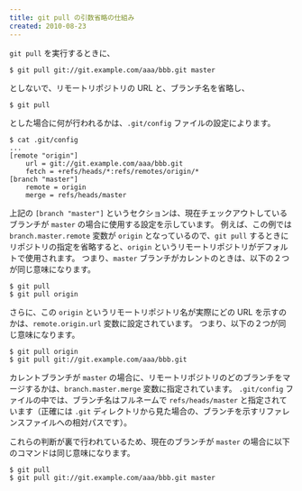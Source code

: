 ```yaml
---
title: git pull の引数省略の仕組み
created: 2010-08-23
---
```


`git pull` を実行するときに、

~~~
$ git pull git://git.example.com/aaa/bbb.git master
~~~

としないで、リモートリポジトリの URL と、ブランチ名を省略し、

~~~
$ git pull
~~~

とした場合に何が行われるかは、`.git/config` ファイルの設定によります。

~~~
$ cat .git/config
...
[remote "origin"]
    url = git://git.example.com/aaa/bbb.git
    fetch = +refs/heads/*:refs/remotes/origin/*
[branch "master"]
    remote = origin
    merge = refs/heads/master
~~~

上記の `[branch "master"]` というセクションは、現在チェックアウトしているブランチが `master` の場合に使用する設定を示しています。
例えば、この例では `branch.master.remote` 変数が `origin` となっているので、`git pull` するときにリポジトリの指定を省略すると、`origin` というリモートリポジトリがデフォルトで使用されます。
つまり、`master` ブランチがカレントのときは、以下の２つが同じ意味になります。

~~~
$ git pull
$ git pull origin
~~~

さらに、この `origin` というリモートリポジトリ名が実際にどの URL を示すのかは、`remote.origin.url` 変数に設定されています。
つまり、以下の２つが同じ意味になります。

~~~
$ git pull origin
$ git pull git://git.example.com/aaa/bbb.git
~~~

カレントブランチが `master` の場合に、リモートリポジトリのどのブランチをマージするかは、`branch.master.merge` 変数に指定されています。
`.git/config` ファイルの中では、ブランチ名はフルネームで `refs/heads/master` と指定されています（正確には `.git` ディレクトリから見た場合の、ブランチを示すリファレンスファイルへの相対パスです）。

これらの判断が裏で行われているため、現在のブランチが `master` の場合に以下のコマンドは同じ意味になります。

~~~
$ git pull
$ git pull git://git.example.com/aaa/bbb.git master
~~~

